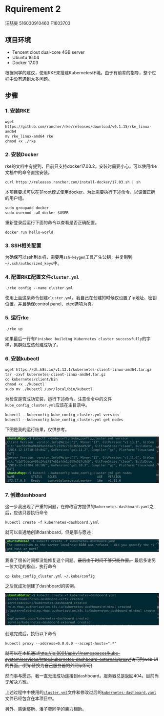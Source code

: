 # Rquirement 2

汪喆昊 516030910460 F1603703

## 项目环境

- Tencent clout dual-core 4GB server
- Ubuntu 16.04
- Docker 17.03

根据同学的建议，使用RKE来搭建Kubernetes环境。由于有前辈的指导，整个过程中没有遇到太多问题。

## 步骤

### 1. 安装RKE

    wget https://github.com/rancher/rke/releases/download/v0.1.15/rke_linux-amd64
    mv rke_linux-amd64 rke
    chmod +x ./rke

### 2. 安装Docker

rke的文档中有提到，目前只支持docker17.03.2。安装时需要小心。可以使用rke文档中的命令直接安装。

    curl https://releases.rancher.com/install-docker/17.03.sh | sh

本项目要求可以在非root模式使用docker。为此需要执行下述命令，以设置正确的用户组。

    sudo groupadd docker
    sudo usermod -aG docker $USER

重新登录后运行下面的命令以查看是否正确配置。

    docker run hello-world

### 3. SSH相关配置

为确保可以ssh到本机，需要用`ssh-keygen`工具产生公钥，并复制到`~/.ssh/authorized_keys`中。

### 4. 配置RKE配置文件`cluster.yml`

    ./rke config --name cluster.yml

使用上面这条命令创建`cluster.yml`。我自己在创建的时候仅设置了ip地址、密钥位置，并且确保control panel、etcd选项为真。

### 5. 运行rke

    ./rke up

如果最后一行有`Finished building Kubernetes cluster successfully`的字样，集群就应该创建成功了。

### 6. 安装kubectl

    wget https://dl.k8s.io/v1.13.1/kubernetes-client-linux-amd64.tar.gz
    tar -zxvf kubernetes-client-linux-amd64.tar.gz
    cd kubernetes/client/bin
    chmod +x ./kubectl
    sudo mv ./kubectl /usr/local/bin/kubectl

为检查是否成功安装，运行下述命令。注意命令中的文件`kube_config_cluster.yml`应该在主目录中。

    kubectl --kubeconfig kube_config_cluster.yml version
    kubectl --kubeconfig kube_config_cluster.yml get nodes

下图是我的运行结果，仅供参考。

![kubectl安装检查](./images/00.png)

### 7. 创建dashboard

这一步我出现了严重的问题，在修改官方提供的`kubernetes-dashboard.yaml`之后，应该只要执行命令

    kubectl create -f kubernetes-dashboard.yaml

就可以普通地创建dashboard，但是事与愿违：

![dashboard实例化错误](./images/01.png)

我查了很长时间都没能修复这个问题。~~最后由于时间不够只能作罢。~~
最后多谢另一位大佬的指点，执行命令

    cp kube_config_cluster.yml ~/.kube/config

之后就成功创建了dashboard的实例。

![dashboard创建成功](./images/02.png)

创建完成后，执行以下命令

    kubectl proxy --address=0.0.0.0 --accept-hosts=".*"

~~就可以在本机通过[http://ip:8001/api/v1/namespaces/kube-system/services/https:kubernetes-dashboard-external:/proxy/](http://ip:8001/api/v1/namespaces/kube-system/services/https:kubernetes-dashboard-external:/proxy/)访问到web UI的界面。(将ip替换为自己服务器的外网ip即可)~~

然而事与愿违，我一直无法成功连接到dashboard。服务器总是返回404。目前尚无解决方案。

上述过程中中使用的[`cluster.yml`](./cluster.yml)文件和修改过后的[`kubernetes-dashboard.yaml`](./kubernetes-dashboard.yaml)文件已经包含在本项目中。

另外，感谢鄢新、潘子奕同学的鼎力相助。